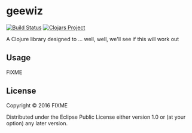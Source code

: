 # geewiz

[![Build Status](https://travis-ci.org/juhofriman/geewiz.svg?branch=master)](https://travis-ci.org/juhofriman/geewiz)
[![Clojars Project](https://img.shields.io/clojars/v/geewiz.svg)](https://clojars.org/geewiz)

A Clojure library designed to ... well, well, we'll see if this will work out


## Usage

FIXME

## License

Copyright © 2016 FIXME

Distributed under the Eclipse Public License either version 1.0 or (at
your option) any later version.
